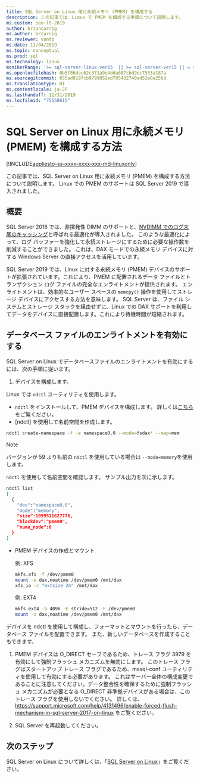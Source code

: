 ```yaml
---
title: SQL Server on Linux 用に永続メモリ (PMEM) を構成する
description: この記事では、Linux で PMEM を構成する手順について説明します。
ms.custom: seo-lt-2019
author: briancarrig
ms.author: brcarrig
ms.reviewer: vanto
ms.date: 11/04/2019
ms.topic: conceptual
ms.prod: sql
ms.technology: linux
monikerRange: '>= sql-server-linux-ver15  || >= sql-server-ver15 || = sqlallproducts-allversions'
ms.openlocfilehash: 0b5f86dac62c371a9e4dda607cbd9ec7533a187a
ms.sourcegitcommit: 035ad9197cb9799852ed705432740ad52e0a256d
ms.translationtype: HT
ms.contentlocale: ja-JP
ms.lasthandoff: 12/31/2019
ms.locfileid: "75558615"
---
```

# <a name="how-to-configure-persistent-memory-pmem-for-sql-server-on-linux"></a>SQL Server on Linux 用に永続メモリ (PMEM) を構成する方法

[!INCLUDE[appliesto-ss-xxxx-xxxx-xxx-md-linuxonly](../includes/appliesto-ss-xxxx-xxxx-xxx-md-linuxonly.md)]

この記事では、SQL Server on Linux 用に永続メモリ (PMEM) を構成する方法について説明します。 Linux での PMEM のサポートは SQL Server 2019 で導入されました。

## <a name="overview"></a>概要

SQL Server 2016 では、非揮発性 DIMM のサポートと、[NVDIMM でのログ末尾のキャッシング]( https://blogs.msdn.microsoft.com/bobsql/2016/11/08/how-it-works-it-just-runs-faster-non-volatile-memory-sql-server-tail-of-log-caching-on-nvdimm/)と呼ばれる最適化が導入されました。 このような最適化によって、ログ バッファーを強化して永続ストレージにするために必要な操作数を削減することができました。 これは、DAX モードでの永続メモリ デバイスに対する Windows Server の直接アクセスを活用しています。

SQL Server 2019 では、Linux に対する永続メモリ (PMEM) デバイスのサポートが拡張されています。これにより、PMEM に配置されるデータ ファイルとトランザクション ログ ファイルの完全なエンライトメントが提供されます。 エンライトメントは、効率的なユーザー スペースの `memcpy()` 操作を使用してストレージ デバイスにアクセスする方法を意味します。 SQL Server は、ファイル システムとストレージ スタックを経由せずに、Linux での DAX サポートを利用してデータをデバイスに直接配置します。これにより待機時間が短縮されます。

## <a name="enable-enlightenment-of-database-files"></a>データベース ファイルのエンライトメントを有効にする
SQL Server on Linux でデータベースファイルのエンライトメントを有効にするには、次の手順に従います。

1. デバイスを構成します。

  Linux では `ndctl` ユーティリティを使用します。

  - `ndctl` をインストールして、PMEM デバイスを構成します。 詳しくは[こちら](https://docs.pmem.io/getting-started-guide/installing-ndctl)をご覧ください。
  - [ndctl] を使用して名前空間を作成します。

  ```bash 
  ndctl create-namespace -f -e namespace0.0 --mode=fsdax* --map=mem
  ```

  >[!NOTE]
  >バージョンが 59 よりも前の `ndctl` を使用している場合は `--mode=memory`を使用します。

  `ndctl` を使用して名前空間を確認します。 サンプル出力を次に示します。

```bash
ndctl list
[
  {
    "dev":"namespace0.0",
    "mode":"memory",
    "size":1099511627776,
    "blockdev":"pmem0",
    "numa_node":0
  }
]
```

  - PMEM デバイスの作成とマウント

    例: XFS

    ```bash
    mkfs.xfs -f /dev/pmem0
    mount -o dax,noatime /dev/pmem0 /mnt/dax
    xfs_io -c "extsize 2m" /mnt/dax
    ```

    例: EXT4

    ```bash
    mkfs.ext4 -b 4096 -E stride=512 -F /dev/pmem0
    mount -o dax,noatime /dev/pmem0 /mnt/dax
    ```

  デバイスを ndctl を使用して構成し、フォーマットとマウントを行ったら、データベース ファイルを配置できます。 また、新しいデータベースを作成することもできます。 

1. PMEM デバイスは O_DIRECT セーフであるため、トレース フラグ 3979 を有効にして強制フラッシュ メカニズムを無効にします。 このトレース フラグはスタートアップ トレース フラグであるため、mssql-conf ユーティリティを使用して有効にする必要があります。 これはサーバー全体の構成変更であることに注意してください。データ整合性を確保するために強制フラッシュ メカニズムが必要となる O_DIRECT 非準拠デバイスがある場合は、このトレース フラグを使用しないでください。 詳しくは、 https://support.microsoft.com/help/4131496/enable-forced-flush-mechanism-in-sql-server-2017-on-linux をご覧ください。

1. SQL Server を再起動してください。

## <a name="next-steps"></a>次のステップ

SQL Server on Linux について詳しくは、「[SQL Server on Linux](sql-server-linux-overview.md)」をご覧ください。
